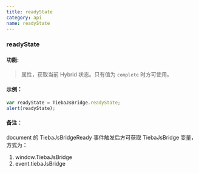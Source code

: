 ```yaml
---
title: readyState
category: api
name: readyState
---
```


### readyState

#### 功能:

>属性，获取当前 Hybrid 状态。只有值为 `complete` 时方可使用。

#### 示例：

```javascript
var readyState = TiebaJsBridge.readyState;
alert(readyState);
```

#### 备注：

document 的 TiebaJsBridgeReady 事件触发后方可获取 TiebaJsBridge 变量，方式为：
 1. window.TiebaJsBridge
 2. event.tiebaJsBridge